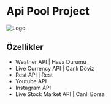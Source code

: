 
# Api Pool Project






![Logo](https://i.ibb.co/5srLZCK/logo-200x200.png)

    
## Özellikler

- Weather API | Hava Durumu 
- Live Currency API | Canlı Döviz
- Rest API | Rest
- Youtube API 
- Instagram API
- Live Stock Market API | Canlı Borsa 



  
